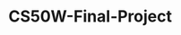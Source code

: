 # CS50W-Final-Project
<!-- Router -->
<!-- Material UI -->
<!-- React Bootstrap Bootstrap -->
<!-- React hook form -->
<!-- Zod -->